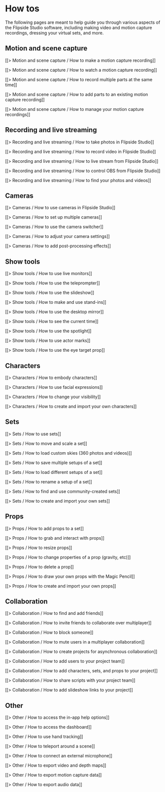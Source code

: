 # How tos

The following pages are meant to help guide you through various aspects of the Flipside Studio software, including making video and motion capture recordings, dressing your virtual sets, and more.

## Motion and scene capture

[[> Motion and scene capture / How to make a motion capture recording]]

[[> Motion and scene capture / How to watch a motion capture recording]]

[[> Motion and scene capture / How to record multiple parts at the same time]]

[[> Motion and scene capture / How to add parts to an existing motion capture recording]]

[[> Motion and scene capture / How to manage your motion capture recordings]]

## Recording and live streaming

[[> Recording and live streaming / How to take photos in Flipside Studio]]

[[> Recording and live streaming / How to record video in Flipside Studio]]

[[> Recording and live streaming / How to live stream from Flipside Studio]]

[[> Recording and live streaming / How to control OBS from Flipside Studio]]

[[> Recording and live streaming / How to find your photos and videos]]

## Cameras

[[> Cameras / How to use cameras in Flipside Studio]]

[[> Cameras / How to set up multiple cameras]]

[[> Cameras / How to use the camera switcher]]

[[> Cameras / How to adjust your camera settings]]

[[> Cameras / How to add post-processing effects]]

## Show tools

[[> Show tools / How to use live monitors]]

[[> Show tools / How to use the teleprompter]]

[[> Show tools / How to use the slideshow]]

[[> Show tools / How to make and use stand-ins]]

[[> Show tools / How to use the desktop mirror]]

[[> Show tools / How to see the current time]]

[[> Show tools / How to use the spotlight]]

[[> Show tools / How to use actor marks]]

[[> Show tools / How to use the eye target prop]]

## Characters

[[> Characters / How to embody characters]]

[[> Characters / How to use facial expressions]]

<!-- [[> Characters / How to use your Meta Avatar in Flipside Studio]] -->

[[> Characters / How to change your visibility]]

<!-- [[> Characters / How to find and use community-created characters]] -->

[[> Characters / How to create and import your own characters]]

## Sets

[[> Sets / How to use sets]]

[[> Sets / How to move and scale a set]]

[[> Sets / How to load custom skies (360 photos and videos)]]

[[> Sets / How to save multiple setups of a set]]

[[> Sets / How to load different setups of a set]]

[[> Sets / How to rename a setup of a set]]

[[> Sets / How to find and use community-created sets]]

[[> Sets / How to create and import your own sets]]

## Props

[[> Props / How to add props to a set]]

[[> Props / How to grab and interact with props]]

[[> Props / How to resize props]]

[[> Props / How to change properties of a prop (gravity, etc)]]

[[> Props / How to delete a prop]]

[[> Props / How to draw your own props with the Magic Pencil]]

<!-- [[> Props / How to find and use community-created props]] -->

[[> Props / How to create and import your own props]]

## Collaboration

[[> Collaboration / How to find and add friends]]

[[> Collaboration / How to invite friends to collaborate over multiplayer]]

[[> Collaboration / How to block someone]]

[[> Collaboration / How to mute users in a multiplayer collaboration]]

[[> Collaboration / How to create projects for asynchronous collaboration]]

[[> Collaboration / How to add users to your project team]]

[[> Collaboration / How to add characters, sets, and props to your project]]

[[> Collaboration / How to share scripts with your project team]]

[[> Collaboration / How to add slideshow links to your project]]

## Other

[[> Other / How to access the in-app help options]]

[[> Other / How to access the dashboard]]

[[> Other / How to use hand tracking]]

[[> Other / How to teleport around a scene]]

[[> Other / How to connect an external microphone]]

[[> Other / How to export video and depth maps]]

[[> Other / How to export motion capture data]]

[[> Other / How to export audio data]]

<!-- [[> Other / How to use Mixed Reality mode]] -->

<!-- [[> Other / How to use Vive trackers for full body tracking]] -->

<!-- [[> Other / How to use a Perception Neuron motion capture suit]] -->
